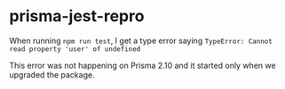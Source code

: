 # prisma-jest-repro

When running `npm run test`, I get a type error saying `TypeError: Cannot read property 'user' of undefined`

This error was not happening on Prisma 2.10 and it started only when we upgraded the package. 
